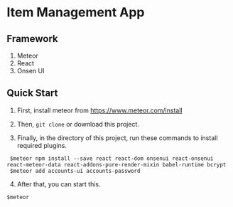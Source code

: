 # Item Management App

## Framework
1. Meteor
1. React
1. Onsen UI

## Quick Start

1. First, install meteor from
https://www.meteor.com/install

2. Then, `git clone` or download this project.

3. Finally, in the directory of this project, run these commands to install required plugins.

```
 $meteor npm install --save react react-dom onsenui react-onsenui react-meteor-data react-addons-pure-render-mixin babel-runtime bcrypt
 $meteor add accounts-ui accounts-password
```

4. After that, you can start this.

```
$meteor
```